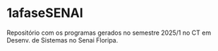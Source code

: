 # 1afaseSENAI
Repositório com os programas gerados no semestre 2025/1 no CT em Desenv. de Sistemas no Senai Floripa.
